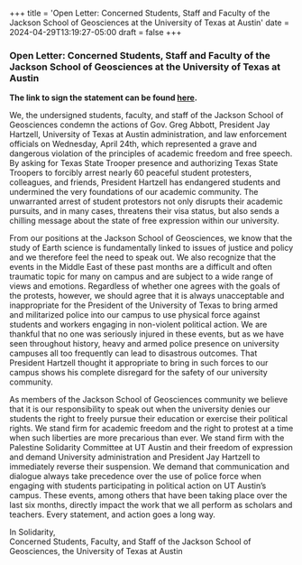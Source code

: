 +++
title = 'Open Letter: Concerned Students, Staff and Faculty of the Jackson School of Geosciences at the University of Texas at Austin'
date = 2024-04-29T13:19:27-05:00
draft = false
+++

### Open Letter: Concerned Students, Staff and Faculty of the Jackson School of Geosciences at the University of Texas at Austin

**The link to sign the statement can be found [here](https://docs.google.com/forms/d/e/1FAIpQLSfz8e5D_yaHvxtq-kApZSYKycTkRdSamRGvIoPbShqBYCihkw/viewform).**

We, the undersigned students, faculty, and staff of the Jackson School of Geosciences condemn the actions of Gov. Greg Abbott, President Jay Hartzell, University of Texas at Austin administration, and law enforcement officials on Wednesday, April 24th, which represented a grave and dangerous violation of the principles of academic freedom and free speech. By asking for Texas State Trooper presence and authorizing Texas State Troopers to forcibly arrest nearly 60 peaceful student protesters, colleagues, and friends, President Hartzell has endangered students and undermined the very foundations of our academic community. The unwarranted arrest of student protestors not only disrupts their academic pursuits, and in many cases, threatens their visa status, but also sends a chilling message about the state of free expression within our university.

  
From our positions at the Jackson School of Geosciences, we know that the study of Earth science is fundamentally linked to issues of justice and policy and we therefore feel the need to speak out. We also recognize that the events in the Middle East of these past months are a difficult and often traumatic topic for many on campus and are subject to a wide range of views and emotions. Regardless of whether one agrees with the goals of the protests, however, we should agree that it is always unacceptable and inappropriate for the President of the University of Texas to bring armed and militarized police into our campus to use physical force against students and workers engaging in non-violent political action. We are thankful that no one was seriously injured in these events, but as we have seen throughout history, heavy and armed police presence on university campuses all too frequently can lead to disastrous outcomes. That President Hartzell thought it appropriate to bring in such forces to our campus shows his complete disregard for the safety of our university community.


As members of the Jackson School of Geosciences community we believe that it is our responsibility to speak out when the university denies our students the right to freely pursue their education or exercise their political rights. We stand firm for academic freedom and the right to protest at a time when such liberties are more precarious than ever. We stand firm with the Palestine Solidarity Committee at UT Austin and their freedom of expression and demand University administration and President Jay Hartzell to immediately reverse their suspension. We demand that communication and dialogue always take precedence over the use of police force when engaging with students participating in political action on UT Austin’s campus. These events, among others that have been taking place over the last six months, directly impact the work that we all perform as scholars and teachers. Every statement, and action goes a long way. 
  
In Solidarity,                    
Concerned Students, Faculty, and Staff of the Jackson School of Geosciences, the University of Texas at Austin
